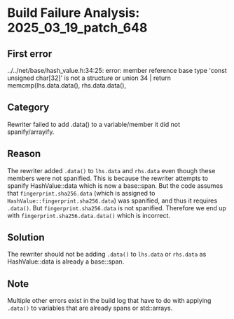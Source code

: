 # Build Failure Analysis: 2025_03_19_patch_648

## First error

../../net/base/hash_value.h:34:25: error: member reference base type 'const unsigned char[32]' is not a structure or union
  34 |   return memcmp(lhs.data.data(), rhs.data.data(),

## Category
Rewriter failed to add .data() to a variable/member it did not spanify/arrayify.

## Reason
The rewriter added `.data()` to `lhs.data` and `rhs.data` even though these members were not spanified. This is because the rewriter attempts to spanify HashValue::data which is now a base::span. But the code assumes that `fingerprint.sha256.data` (which is assigned to `HashValue::fingerprint.sha256.data`) was spanified, and thus it requires `.data()`. But `fingerprint.sha256.data` is not spanified. Therefore we end up with `fingerprint.sha256.data.data()` which is incorrect.

## Solution
The rewriter should not be adding `.data()` to `lhs.data` or `rhs.data` as HashValue::data is already a base::span.

## Note
Multiple other errors exist in the build log that have to do with applying `.data()` to variables that are already spans or std::arrays.